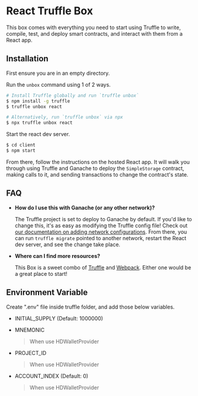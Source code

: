 # React Truffle Box

This box comes with everything you need to start using Truffle to write, compile, test, and deploy smart contracts, and interact with them from a React app.

## Installation

First ensure you are in an empty directory.

Run the `unbox` command using 1 of 2 ways.

```sh
# Install Truffle globally and run `truffle unbox`
$ npm install -g truffle
$ truffle unbox react
```

```sh
# Alternatively, run `truffle unbox` via npx
$ npx truffle unbox react
```

Start the react dev server.

```sh
$ cd client
$ npm start
```

From there, follow the instructions on the hosted React app. It will walk you through using Truffle and Ganache to deploy the `SimpleStorage` contract, making calls to it, and sending transactions to change the contract's state.

## FAQ

-   **How do I use this with Ganache (or any other network)?**

    The Truffle project is set to deploy to Ganache by default. If you'd like to change this, it's as easy as modifying the Truffle config file! Check out [our documentation on adding network configurations](https://trufflesuite.com/docs/truffle/reference/configuration/#networks). From there, you can run `truffle migrate` pointed to another network, restart the React dev server, and see the change take place.

-   **Where can I find more resources?**

    This Box is a sweet combo of [Truffle](https://trufflesuite.com) and [Webpack](https://webpack.js.org). Either one would be a great place to start!

## Environment Variable

Create ".env" file inside truffle folder, and add those below variables.

-   INITIAL_SUPPLY (Default: 1000000)

-   MNEMONIC

    > When use HDWalletProvider

-   PROJECT_ID

    > When use HDWalletProvider

-   ACCOUNT_INDEX (Default: 0)

    > When use HDWalletProvider
